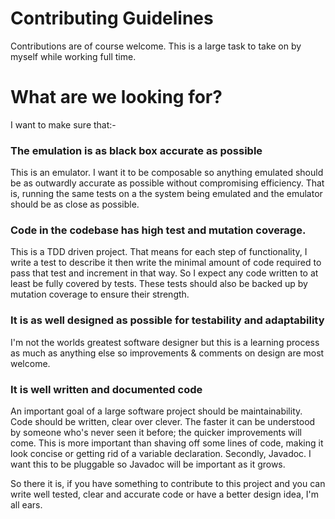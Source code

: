 # Contributing Guidelines

Contributions are of course welcome.  This is a large task to take on by myself while working full time.

# What are we looking for?

I want to make sure that:-

### The emulation is as black box accurate as possible
 
This is an emulator.  I want it to be composable so anything emulated should be as outwardly accurate as possible without compromising efficiency.  That is, running the same tests on a the system being emulated and the emulator should be as close as possible.

### Code in the codebase has high test and mutation coverage.

This is a TDD driven project.  That means for each step of functionality, I write a test to describe it then write the minimal amount of code required to pass that test and increment in that way.
So I expect any code written to at least be fully covered by tests.  These tests should also be backed up by mutation coverage to ensure their strength.

### It is as well designed as possible for testability and adaptability

I'm not the worlds greatest software designer but this is a learning process as much as anything else so improvements & comments on design are most welcome.

### It is well written and documented code

An important goal of a large software project should be maintainability.  Code should be written, clear over clever.  The faster it can be understood by someone who's never seen it before; the quicker improvements will come.  This is more important than shaving off some lines of code, making it look concise or getting rid of a variable declaration.
Secondly, Javadoc.  I want this to be pluggable so Javadoc will be important as it grows.  

So there it is, if you have something to contribute to this project and you can write well tested, clear and accurate code or have a better design idea, I'm all ears.
